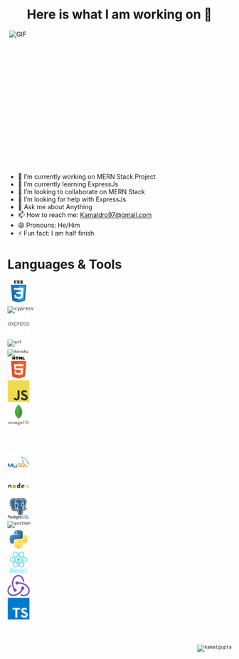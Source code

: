 

<h1 align="center"> Here is what I am working on 👋 </h1>


 
  <img align="right" alt="GIF" src="https://cdn.dribbble.com/users/1201592/screenshots/9078494/media/422a760a51cef7de2fa3db9daf697853.gif"  height="320" width="500" />


- 🔭 I’m currently working on MERN Stack Project
- 🌱 I’m currently learning ExpressJs
- 👯 I’m looking to collaborate on MERN Stack
- 🤔 I’m looking for help with ExpressJs
- 💬 Ask me about Anything
- 📫 How to reach me: Kamaldro97@gmail.com
- 😄 Pronouns: He/Him
- ⚡ Fun fact: I am half finish





 <span align="left"><h1 align="left">Languages & Tools</h1></span>
<span align="left">
<code><img src="https://raw.githubusercontent.com/devicons/devicon/master/icons/css3/css3-original-wordmark.svg" alt="css3" width="50" height="50"/> 
<code><img src="https://raw.githubusercontent.com/simple-icons/simple-icons/6e46ec1fc23b60c8fd0d2f2ff46db82e16dbd75f/icons/cypress.svg" alt="cypress" width="50" height="50"/> <code><img src="https://raw.githubusercontent.com/devicons/devicon/master/icons/express/express-original-wordmark.svg" alt="express" width="50" height="50"/></code> 
<code><img src="https://www.vectorlogo.zone/logos/git-scm/git-scm-icon.svg" alt="git" width="50" height="50"/></code> 
<code><img src="https://www.vectorlogo.zone/logos/heroku/heroku-icon.svg" alt="heroku" width="50" height="50"/></code> 
<code><img src="https://raw.githubusercontent.com/devicons/devicon/master/icons/html5/html5-original-wordmark.svg" alt="html5" width="50" height="50"/></code> 
<code><img src="https://raw.githubusercontent.com/devicons/devicon/master/icons/javascript/javascript-original.svg" alt="javascript" width="50" height="50"/></code>
  <code><img src="https://raw.githubusercontent.com/devicons/devicon/master/icons/mongodb/mongodb-original-wordmark.svg" alt="mongodb" width="50" height="50"/></code>
 </span>
 <span align="left">
 
<code><img src="https://raw.githubusercontent.com/devicons/devicon/master/icons/mysql/mysql-original-wordmark.svg" alt="mysql" width="50" height="50"/></code> 
<code><img src="https://raw.githubusercontent.com/devicons/devicon/master/icons/nodejs/nodejs-original-wordmark.svg" alt="nodejs" width="50" height="50"/></code> 
<code><img src="https://raw.githubusercontent.com/devicons/devicon/master/icons/postgresql/postgresql-original-wordmark.svg" alt="postgresql" width="50" height="50"/></code> 
<code><img src="https://www.vectorlogo.zone/logos/getpostman/getpostman-icon.svg" alt="postman" width="50" height="50"/></code> 
<code><img src="https://raw.githubusercontent.com/devicons/devicon/master/icons/python/python-original.svg" alt="python" width="50" height="50"/></code> 
<code><img src="https://raw.githubusercontent.com/devicons/devicon/master/icons/react/react-original-wordmark.svg" alt="react" width="50" height="50"/></code> 
<code><img src="https://raw.githubusercontent.com/devicons/devicon/master/icons/redux/redux-original.svg" alt="redux" width="50" height="50"/></code> 
<code><img src="https://raw.githubusercontent.com/devicons/devicon/master/icons/typescript/typescript-original.svg" alt="typescript" width="50" height="50"/></code> 
 </span>

 <p align="right"> <img src="https://github-readme-stats.vercel.app/api?username=kamalgupta97&show_icons=true&theme=gotham" alt="kamalgupta" />
